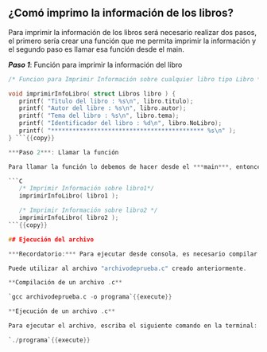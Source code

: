 ## ¿Comó imprimo  la información de los libros?

Para imprimir la información de los libros será necesario realizar dos pasos, el primero sería crear una función que me permita imprimir la información y el segundo paso es llamar esa función desde el main.



***Paso 1***: Función para imprimir la información del libro 

```C
/* Funcion para Imprimir Información sobre cualquier libro tipo Libro */

void imprimirInfoLibro( struct Libros libro ) {
   printf( "Titulo del libro : %s\n", libro.titulo);
   printf( "Autor del libre : %s\n", libro.autor);
   printf( "Tema del libro : %s\n", libro.tema);
   printf( "Identificador del libro : %d\n", libro.NoLibro);
   printf( "******************************************* %s\n" );
} ```{{copy}}

***Paso 2***: Llamar la función 

Para llamar la función lo debemos de hacer desde el ***main***, entonces, las siguentes dos sentencias, irían antes de cerrar con llave (}) el main.

```C
   /* Imprimir Información sobre libro1*/
   imprimirInfoLibro( libro1 );

   /* Imprimir Información sobre libro2 */
   imprimirInfoLibro( libro2 );
```{{copy}}

## Ejecución del archivo

***Recordatorio:*** Para ejecutar desde consola, es necesario compilar el archivo con los cambios realizados:

Puede utilizar al archivo "archivodeprueba.c" creado anteriormente. 

**Compilación de un archivo .c**

`gcc archivodeprueba.c -o programa`{{execute}}

**Ejecución de un archivo .c**

Para ejecutar el archivo, escriba el siguiente comando en la terminal:

`./programa`{{execute}}

